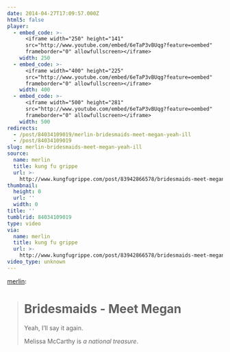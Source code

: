 ```yaml
---
date: 2014-04-27T17:09:57.000Z
html5: false
player:
  - embed_code: >-
      <iframe width="250" height="141"
      src="http://www.youtube.com/embed/6eTaP3vBUqg?feature=oembed"
      frameborder="0" allowfullscreen></iframe>
    width: 250
  - embed_code: >-
      <iframe width="400" height="225"
      src="http://www.youtube.com/embed/6eTaP3vBUqg?feature=oembed"
      frameborder="0" allowfullscreen></iframe>
    width: 400
  - embed_code: >-
      <iframe width="500" height="281"
      src="http://www.youtube.com/embed/6eTaP3vBUqg?feature=oembed"
      frameborder="0" allowfullscreen></iframe>
    width: 500
redirects:
  - /post/84034109019/merlin-bridesmaids-meet-megan-yeah-ill
  - /post/84034109019
slug: merlin-bridesmaids-meet-megan-yeah-ill
source:
  name: merlin
  title: kung fu grippe
  url: >-
    http://www.kungfugrippe.com/post/83942866578/bridesmaids-meet-megan-yeah-ill-say-it
thumbnail:
  height: 0
  url: ''
  width: 0
title: ''
tumblrid: 84034109019
type: video
via:
  name: merlin
  title: kung fu grippe
  url: >-
    http://www.kungfugrippe.com/post/83942866578/bridesmaids-meet-megan-yeah-ill-say-it
video_type: unknown
---
```

<p><a href="http://www.kungfugrippe.com/post/83942866578/bridesmaids-meet-megan-yeah-ill-say-it" class="tumblr_blog">merlin</a>:</p>

<blockquote><h1>Bridesmaids - Meet Megan</h1>

<p>Yeah, I’ll say it again.</p>

<p>Melissa McCarthy is <em>a national treasure</em>.</p></blockquote>
